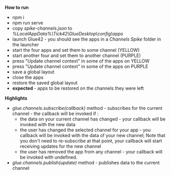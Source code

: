 **How to run**
* npm i
* npm run serve
* copy *spike-channels.json* to _%LocalAppData%\Tick42\GlueDesktop\config\apps_
* launch Glue42 - you should see the apps in a *Channels Spike* folder in the launcher
* start the four apps and set them to some channel (YELLOW)
* start another four and set them to another channel (PURPLE)
* press "Update channel context" in some of the apps on YELLOW
* press "Update channel context" in some of the apps on PURPLE
* save a global layout
* close the apps
* restore the saved global layout
* **expected** - apps to be restored on the channels they were left

**Highlights**
*  _glue.channels.subscribe(callback)_  method - subscribes for the current channel - the callback will be invoked if :
    * the data on your current channel has changed - your callback will be invoked with the new data
    * the user has changed the selected channel for your app - you callback will be invoked with the data of your new channel; Note that you don't need to re-subscribe at that point, your callback will start receiving updates for the new channel
    * the user has removed the app from any channel - your callback will be invoked with undefined.
* _glue.channels.publish(update)_ method - publishes data to the current channel
